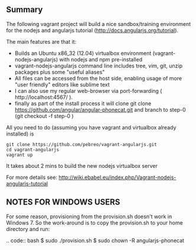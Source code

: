Summary
-------

The following vagrant project will build a nice sandbox/training environment for the nodejs and angularjs tutorial (http://docs.angularjs.org/tutorial).

The main features are that it:
* Builds an Ubuntu x86_32 (12.04) virtualbox environment (vagrant-nodejs-angularjs) with nodejs and npm pre-installed  
* vagrant-nodejs-angularjs command line includes tree, vim, git, unzip packages plus some "useful aliases"
* All files can be accessed from the host side, enabling usage of more "user friendly" editors like sublime text
* I can also use my regular web-browser via port-forwarding ( http://localhost:4567/ ).
* finally as part of the install process it will clone git clone https://github.com/angular/angular-phonecat.git and branch to step-0 (git checkout -f step-0 )

All you need to do (assuming you have vagrant and virtualbox already installed) is 

    git clone https://github.com/pebreo/vagrant-angularjs.git
    cd vagrant-angularjs
    vagrant up
  
It takes about 2 mins to build the new nodejs virtualbox server 

For more details see: http://wiki.ebabel.eu/index.php/Vagrant-nodejs-angularjs-tutorial

NOTES FOR WINDOWS USERS
---------------------
For some reason, provisioning from the provision.sh doesn't work in Windows 7. So the work-around is to copy the provision.sh to your home directory and run:

.. code:: bash
  $ sudo ./provision.sh
  $ sudo chown -R angularjs-phonecat
